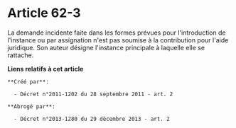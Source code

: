 # Article 62-3

La demande incidente faite dans les formes prévues pour l'introduction de l'instance ou par assignation n'est pas soumise à
la contribution pour l'aide juridique. Son auteur désigne l'instance principale à laquelle elle se rattache.

**Liens relatifs à cet article**

	**Créé par**:

	  - Décret n°2011-1202 du 28 septembre 2011 - art. 2

	**Abrogé par**:

	  - Décret n°2013-1280 du 29 décembre 2013 - art. 2

